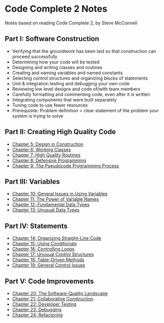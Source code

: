 # Code Complete 2 Notes
Notes based on reading Code Complete 2, by Steve McConnell

## Part I: Software Construction
* Verifying that the groundwork has been laid so that construction can proceed successfully
* Determining how your code will be tested
* Designing and writing classes and routines
* Creating and naming variables and named constants
* Selecting control structures and organizing blocks of statements
* Unit & integration testing and debugging your own code
* Reviewing low level designs and code of/with team members
* Carefully formatting and commenting code, even after it is written
* Integrating components that were built separately
* Tuning code to use fewer resources
* Prerequisite: Problem definition = clear statement of the problem your system is trying to solve

## Part II: Creating High Quality Code
* [Chapter 5: Design in Construction](chapter5.md)
* [Chapter 6: Working Classes](chapter6.md)
* [Chapter 7: High Quality Routines](chapter7.md)
* [Chapter 8: Defensive Programming](chapter8.md)
* [Chapter 9: The Pseudocode Programming Process](chapter9.md)

## Part III: Variables
* [Chapter 10: General Issues in Using Variables](chapter10.md)
* [Chapter 11: The Power of Variable Names](chapter11.md)
* [Chapter 12: Fundamental Data Types](chapter12.md)
* [Chapter 13: Unusual Data Types](chapter13.md)

## Part IV: Statements
* [Chapter 14: Organizing Straight-Line Code](chapter14.md)
* [Chapter 15: Using Conditionals](chapter15.md)
* [Chapter 16: Controlling Loops](chapter16.md)
* [Chapter 17: Unusual Control Structures](chapter17.md)
* [Chapter 18: Table-Driven Methods](chapter18.md)
* [Chapter 19: General Control Issues](chapter19.md)

## Part V: Code Improvements
* [Chapter 20: The Software-Quality Landscape](chapter20.md)
* [Chapter 21: Collaborative Construction](chapter21.md)
* [Chapter 22: Developer Testing](chapter22.md)
* [Chapter 23: Debugging](chapter23.md)
* [Chapter 24: Refactoring](chapter24.md)
